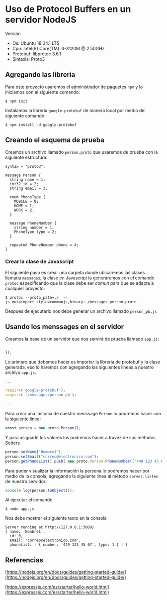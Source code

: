# Uso de Protocol Buffers en un servidor NodeJS

Versión
* Os: Ubuntu 18.04.1 LTS
* Cpu: Intel(R) Core(TM) i3-3120M @ 2.50GHz
* Protobuf: libprotoc 3.6.1
* Sintaxis: Proto3

## Agregando las libreria

Para este proyecto usaremos el administrador de paquetes `npm` y lo iniciamos con el siguiente comando:
```
$ npm init
```



Instalamos la libreria `google-protobuf` de manera local por medio del siguiente comando:
```
$ npm install -d google-protobuf
```

## Creando el esquema de prueba

Creamos un archivo llamado `person.proto` que usaremos de prueba con la siguiente estructura:

```
syntax = "proto3";

message Person {
  string name = 1;
  int32 id = 2;
  string email = 3;

  enum PhoneType {
    MOBILE = 0;
    HOME = 1;
    WORK = 2;
  }

  message PhoneNumber {
    string number = 1;
    PhoneType type = 2;
  }

  repeated PhoneNumber phone = 4;
}
```

### Crear la clase de Javascript

El siguiente paso es crear una carpeta donde ubicaremos las clases llamada `messages`, la clase en Javascript la generaremos  con el comando `protoc` especificando que la clase debe ser *comun* para que se adapte a cualquier proyecto:
```
$ protoc --proto_path=./  --js_out=import_style=commonjs,binary:./messages person.proto
```

Despues de ejecutarlo nos debe generar un archivo llamado `person_pb.js`

## Usando los menssages en el servidor

Creamos la base de un servidor que nos servirá de prueba llamado `app.js`: 

```javascript

});
```

Lo primero que debemos hacer es importar la libreria de protobuf y la clase generada, eso lo haremos con agregando las  siguientes lineas a nuestro archivo `app.js`.
```javascript
...

require('google-protobuf');
require('./messages/person_pb');

...
```

Para crear una instacia de nuestro menssage `Person` lo podremos hacer con la siguiente linea:
```javascript
const person = new proto.Person();
```

Y para asignarle los valores los podremos hacer a travez de sus métodos Setters
```javascript
person.setName("Nombre1");
person.setEmail("correo@electronico.com");
person.getPhoneList().push( new proto.Person.PhoneNumber(["449 123 45 67", proto.Person.PhoneType.HOME]))
```

Para poder visualizar la información la persona lo podremos hacer por medio de la consola, agregando la siguiente linea al método `server.listen` de nuestro servidor:
```javascript
console.log(person.toObject());
```

Al ejecutar el comando 
```
$ node app.js
```

Nos debe mostrar el siguiente texto en la consola
```
Server running at http://127.0.0.1:3000/
{ name: 'Nombre1',
  id: 0,
  email: 'correo@electronico.com',
  phoneList: [ { number: '449 123 45 67', type: 1 } ] }
```


## Referencias

[https://nodejs.org/en/docs/guides/getting-started-guide/](https://nodejs.org/en/docs/guides/getting-started-guide/)

[https://expressjs.com/es/starter/hello-world.html](https://expressjs.com/es/starter/hello-world.html)